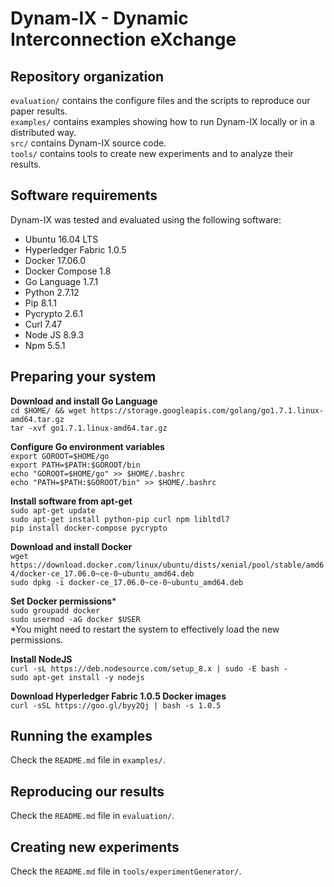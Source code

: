 # Dynam-IX - Dynamic Interconnection eXchange

Repository organization
---------------
 `evaluation/` contains the configure files and the scripts to reproduce our paper results. <br/>
 `examples/` contains examples showing how to run Dynam-IX locally or in a distributed way. <br/>
 `src/` contains Dynam-IX source code. <br/>
 `tools/` contains tools to create new experiments and to analyze their results. <br/>

Software requirements
---------------
Dynam-IX was tested and evaluated using the following software:

* Ubuntu 16.04 LTS <br/>
* Hyperledger Fabric 1.0.5 <br/>
* Docker 17.06.0 <br/>
* Docker Compose 1.8 <br/>
* Go Language 1.7.1 <br/>
* Python 2.7.12 <br/>
* Pip 8.1.1 <br/>
* Pycrypto 2.6.1 <br/>
* Curl 7.47 <br/>
* Node JS 8.9.3 <br/>
* Npm 5.5.1 <br/>

Preparing your system
--------------
**Download and install Go Language**<br/>
`cd $HOME/ && wget https://storage.googleapis.com/golang/go1.7.1.linux-amd64.tar.gz`<br/>
`tar -xvf go1.7.1.linux-amd64.tar.gz`<br/>

**Configure Go environment variables** <br/>
`export GOROOT=$HOME/go` <br/>
`export PATH=$PATH:$GOROOT/bin`<br/>
`echo "GOROOT=$HOME/go" >> $HOME/.bashrc`<br/>
`echo "PATH=$PATH:$GOROOT/bin" >> $HOME/.bashrc`<br/>

**Install software from apt-get**<br/>
`sudo apt-get update`<br/>
`sudo apt-get install python-pip curl npm libltdl7`<br/>
`pip install docker-compose pycrypto`<br/>

**Download and install Docker**<br/>
`wget https://download.docker.com/linux/ubuntu/dists/xenial/pool/stable/amd64/docker-ce_17.06.0~ce-0~ubuntu_amd64.deb`<br/>
`sudo dpkg -i docker-ce_17.06.0~ce-0~ubuntu_amd64.deb`<br/>

**Set Docker permissions***<br/>
`sudo groupadd docker`<br/>
`sudo usermod -aG docker $USER`<br/>
*You might need to restart the system to effectively load the new permissions.

**Install NodeJS**<br/>
`curl -sL https://deb.nodesource.com/setup_8.x | sudo -E bash -`<br/>
`sudo apt-get install -y nodejs`<br/>

**Download Hyperledger Fabric 1.0.5 Docker images**<br/>
`curl -sSL https://goo.gl/byy2Qj | bash -s 1.0.5`<br/>

Running the examples
--------------
Check the `README.md` file in `examples/`.

Reproducing our results
--------------
Check the `README.md` file in `evaluation/`.

Creating new experiments
--------------
Check the `README.md` file in `tools/experimentGenerator/`.
